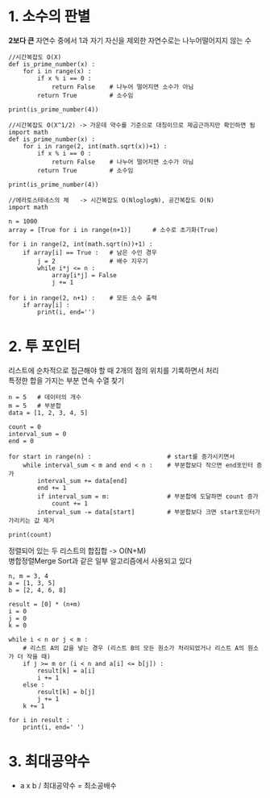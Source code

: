# 1. 소수의 판별
<b>2보다 큰</b> 자연수 중에서 1과 자기 자신을 제외한 자연수로는 나누어떨어지지 않는 수
```
//시간복잡도 O(X)
def is_prime_number(x) :
    for i in range(x) :
        if x % i == 0 :
            return False    # 나누어 떨어지면 소수가 아님
        return True         # 소수임

print(is_prime_number(4))
```

```
//시간복잡도 O(X^1/2) -> 가운데 약수를 기준으로 대칭이므로 제곱근까지만 확인하면 됨
import math
def is_prime_number(x) :
    for i in range(2, int(math.sqrt(x))+1) :
        if x % i == 0 :
            return False    # 나누어 떨어지면 소수가 아님
        return True         # 소수임

print(is_prime_number(4))
```

```
//에라토스테네스의 체   -> 시간복잡도 O(NloglogN), 공간복잡도 O(N)
import math

n = 1000
array = [True for i in range(n+1)]      # 소수로 초기화(True)

for i in range(2, int(math.sqrt(n))+1) :
    if array[i] == True :   # 남은 수인 경우
        j = 2               # 배수 지우기
        while i*j <= n :
            array[i*j] = False
            j += 1

for i in range(2, n+1) :    # 모든 소수 출력
    if array[i] :
        print(i, end='')
```

# 2. 투 포인터
리스트에 순차적으로 접근해야 할 때 2개의 점의 위치를 기록하면서 처리
<br> 특정한 합을 가지는 부분 연속 수열 찾기
```
n = 5   # 데이터의 개수
m = 5   # 부분합
data = [1, 2, 3, 4, 5]

count = 0
interval_sum = 0
end = 0

for start in range(n) :                     # start를 증가시키면서
    while interval_sum < m and end < n :    # 부분합보다 작으면 end포인터 증가
        interval_sum += data[end]
        end += 1
        if interval_sum = m:                # 부분합에 도달하면 count 증가
            count += 1
        interval_sum -= data[start]         # 부분합보다 크면 start포인터가 가리키는 값 제거

print(count)
```

정렬되어 있는 두 리스트의 합집합 -> O(N+M)
<br> 병합정렬Merge Sort과 같은 일부 알고리즘에서 사용되고 있다
```
n, m = 3, 4
a = [1, 3, 5]
b = [2, 4, 6, 8]

result = [0] * (n+m)
i = 0
j = 0 
k = 0

while i < n or j < m :
    # 리스트 A의 값을 넣는 경우 (리스트 B의 모든 원소가 처리되었거나 리스트 A의 원소가 더 작을 때)
    if j >= m or (i < n and a[i] <= b[j]) :
        result[k] = a[i]
        i += 1
    else :
        result[k] = b[j]
        j += 1
    k += 1

for i in result :
    print(i, end=' ')
```
# 3. 최대공약수
- a x b / 최대공약수 = 최소공배수